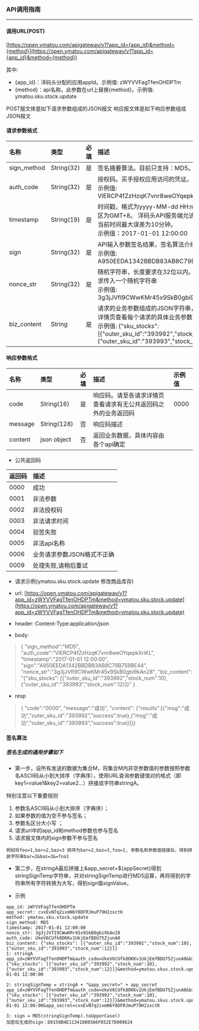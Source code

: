 ### API调用指南

---

#### 调用URL(POST)

[https://open.ymatou.com/apigateway/v1?app_id={app_id}&method={method}](https://open.ymatou.com/apigateway/v1?app_id={app_id}&method={method})

其中:<br/>
* {app_id}：洋码头分配的应用appId。示例值: zWYVVFagTfenOHDPTm
* {method}：api名称。此参数在url上替换{method}。示例值: ymatou.sku.stock.update

POST报文体是如下请求参数组成的JSON报文
响应报文体是如下响应参数组成JSON报文

#### 请求参数格式

| 名称 | 类型 | 必填 | 描述 |
| :--- | :--- | :---: | :--- |
| sign\_method | String\(32\) | 是 | 签名摘要算法。目前只支持：MD5。 |
| auth\_code | String\(32\) | 是 | 授权码。买手授权应用访问的凭证。 <br/> 示例值: VlERCP4fZzHzqK7vnr8weOYqepkXriKL |
| timestamp | String\(19\) | 是 | 时间戳，格式为yyyy-MM-dd HH:mm:ss，时区为GMT+8。 洋码头API服务端允该时间戳与当前时间最大误差为10分钟。 <br/> 示例值：2017-01-01 12:00:00 |
| sign | String\(32\) | 是 | API输入参数签名结果，签名算法介绍[签名算法](sign.md) <br/> 示例值: A950EEDA1342BBDB83AB8C79B759BE44 |
| nonce\_str | String\(32\) | 是 | 随机字符串，长度要求在32位以内。建议每笔请求传入一个随机字符串 <br/> 示例值: 3g3jJVfI9CWwKMr45x9SkB0gbi9kAn28 |
| biz\_content | String | 是 | 请求的业务参数组成的JSON字符串，请至请求详情页查看每个请求的具体业务参数定义。 <br/>示例值: {"sku_stocks":\[{"outer_sku_id":"393992","stock_num":10},{"outer_sku_id":"393993","stock_num":12}]} |

#### 响应参数格式

| 名称 | 类型 | 必填 | 描述 | 示例值 |
| :--- | :--- | :---: | :--- | :--- |
| code | String\(16\) | 是 | 响应码。请至各请求详情页查看请求有无公共返回码之外的业务返回码 | 0000 |
| message | String\(128\) | 否 | 响应码描述 |
| content | json object | 否 | 返回业务数据，具体内容由各个api确定 | |

* 公共返回码

| 返回码 | 描述 |
| :--- | :--- |
| 0000 | 成功 |
| 0001 | 非法参数 |
| 0002 | 非法授权码 |
| 0003 | 非法请求时间 |
| 0004 | 验签失败 |
| 0005 | 非法api名称 |
| 0006 | 业务请求参数JSON格式不正确 |
| 0009 | 处理失败,请稍后重试 |

* 请求示例\(ymatou.sku.stock.update 修改商品库存\)

* url: [https://open.ymatou.com/apigateway/v1?app_id=zWYVVFagTfenOHDPTm&method=ymatou.sku.stock.update](https://open.ymatou.com/apigateway/v1?app_id=zWYVVFagTfenOHDPTm&method=ymatou.sku.stock.update)

* header: Content-Type:application/json

* body:
> {
> "sign\_method":"MD5",
> "auth\_code":"VlERCP4fZzHzqK7vnr8weOYqepkXriKL",
> "timestamp":"2017-01-01 12:00:00",
> "sign":"A950EEDA1342BBDB83AB8C79B759BE44",
> "nonce\_str":"3g3jJVfI9CWwKMr45x9SkB0gbi9kAn28",
> "biz\_content": "{\"sku_stocks\": \[{\"outer\_sku\_id\":\"393992\",\"stock\_num\":10},{\"outer\_sku\_id\":\"393993\",\"stock\_num\":12}\]}"
> }

* resp
> {
> "code":"0000",
> "message":"成功",
> "content": {"results":[{"msg":"成功","outer_sku_id":"393992","success":true},{"msg":"成功","outer_sku_id":"393993","success":true}]}}


#### 签名算法

##### 签名生成的通用步骤如下

* 第一步，设所有发送的数据为集合M，将集合M内非空参数值的参数按照参数名ASCII码从小到大排序（字典序），使用URL查询参数键值对的格式（即key1=value1&key2=value2…）拼接成字符串stringA。

特别注意以下重要规则
1. 参数名ASCII码从小到大排序（字典序）；
2. 如果参数的值为空不参与签名；
3. 参数名区分大小写 ；
4. 请求url中的app_id和method参数也参与签名
5. 请求报文体内的sign参数不参与签名

```
例如将foo=1,bar=2,baz=3 排序为bar=2,baz=3,foo=1, 参数名和参数值链接后，得到拼装字符串bar=2&baz=3&=foo1
```

* 第二步，在stringA最后拼接上&app_secret=${appSecret}得到stringSignTemp字符串，并对stringSignTemp进行MD5运算，再将得到的字符串所有字符转换为大写，得到sign值signValue。


* 示例

```
app_id: zWYVVFagTfenOHDPTm
app_secret: cvxEvN7q2ixmN6Y8DFRJmuP79H2zxctK
method: ymatou.sku.stock.update
sign_method: MD5
timestamp: 2017-01-01 12:00:00
nonce_str: 3g3jJVfI9CWwKMr45x9SkB0gbi9kAn28
auth_code: UkeV6CUfk8OKKv1UkjEmfBDU75ZjunA0
biz_content: {"sku_stocks": [{"outer_sku_id":"393992","stock_num":10},{"outer_sku_id":"393993","stock_num":12}]}
1: stringA 
app_id=zWYVVFagTfenOHDPTm&auth_code=UkeV6CUfk8OKKv1UkjEmfBDU75ZjunA0&biz_content={"sku_stocks": [{"outer_sku_id":"393992","stock_num":10},{"outer_sku_id":"393993","stock_num":12}]}&method=ymatou.skus.stock.update&nonce_str=3g3jJVfI9CWwKMr45x9SkB0gbi9kAn28&sign_method=MD5&timestamp=2017-01-01 12:00:00

2: stringSignTemp = stringA + "&app_secret=" + app_secret
app_id=zWYVVFagTfenOHDPTm&auth_code=UkeV6CUfk8OKKv1UkjEmfBDU75ZjunA0&biz_content={"sku_stocks": [{"outer_sku_id":"393992","stock_num":10},{"outer_sku_id":"393993","stock_num":12}]}&method=ymatou.skus.stock.update&nonce_str=3g3jJVfI9CWwKMr45x9SkB0gbi9kAn28&sign_method=MD5&timestamp=2017-01-01 12:00:00&app_secret=cvxEvN7q2ixmN6Y8DFRJmuP79H2zxctK

3: sign = MD5(stringSignTemp).toUpperCase()
加密后生成的sign：D0150B4E113418805A6F852E7D009624

```